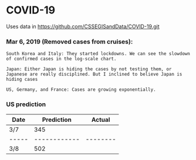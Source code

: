 # COVID-19

Uses data in https://github.com/CSSEGISandData/COVID-19.git

### Mar 6, 2019 (Removed cases from cruises):

    South Korea and Italy: They started lockdowns. We can see the slowdown of confirmed cases in the log-scale chart.
  
    Japan: Either Japan is hiding the cases by not testing them, or Japanese are really disciplined. But I inclined to believe Japan is hiding cases
  
    US, Germany, and France: Cases are growing exponentially.
  
### US prediction

|Date | Prediction | Actual |
|-----|------------|--------|
|3/7  |   345      |        |
|-----|------------|--------|
|3/8  |   502      |        |
